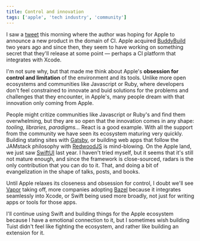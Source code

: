 ```yaml
---
title: Control and innovation
tags: ['apple', 'tech industry', 'community']
---
```


I saw a [tweet](https://twitter.com/kikeenrique/status/1250897617686614016?s=20) this morning where the author was hoping for Apple to announce a new product in the domain of CI.
Apple acquired [BuddyBuild](https://www.buddybuild.com/) two years ago and since then,
they seem to have working on something secret that they'll release at some point ―
perhaps a CI platform that integrates with Xcode.

I'm not sure why,
but that made me think about Apple's **obsession for control and limitation** of the environment and its tools.
Unlike more open ecosystems and communities like Javascript or Ruby,
where developers don't feel constrained to innovate and buid solutions for the problems and challenges that they encounter,
in Apple's,
many people dream with that innovation only coming from Apple.

People might critize communities like Javascript or Ruby's and find them overwhelming,
but they are so open that the innovation comes in any shape: _tooling, libraries, paradigms..._
React is a good example.
With all the support from the community we have seen its ecosystem maturing very quickly.
Building stating sites with [Gatsby](https://www.gatsbyjs.org/),
or building web apps that follow the JAMstack philosophy with [RedwoodJS](https://redwoodjs.com/) is mind-blowing.
On the Apple land, we just saw [SwiftUI](https://developer.apple.com/xcode/swiftui/) last year.
I haven't tried myself,
but it seems that it's still not mature enough,
and since the framework is close-sourced,
radars is the only contribution that you can do to it.
That, and doing a bit of evangelization in the shape of talks, posts, and books.

Until Apple relaxes its closeness and obsession for control,
I doubt we'll see [Vapor](https://vapor.codes/) taking off,
more companies adopting [Bazel](https://bazel.build/) because it integrates seamlessly into Xcode,
or Swift being used more broadly, not just for writing apps or tools for those apps.

I'll continue using Swift and building things for the Apple ecosystem because I have a emotional connection to it,
but I sometimes wish building Tuist didn't feel like fighting the ecosystem,
and rather like building an extension for it.
